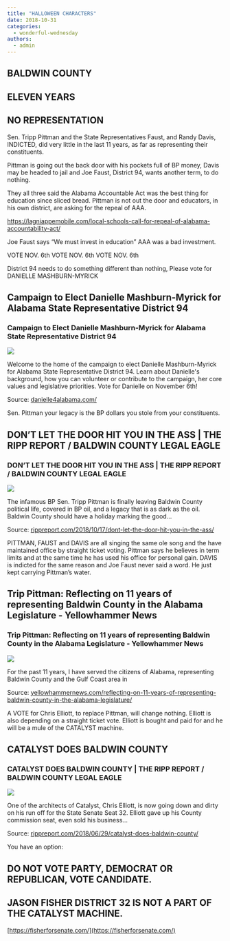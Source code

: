 ```yaml
---
title: "HALLOWEEN CHARACTERS"
date: 2018-10-31
categories: 
  - wonderful-wednesday
authors: 
  - admin
---
```


<div class="link-preview">

## BALDWIN COUNTY

## ELEVEN YEARS

## NO REPRESENTATION

Sen. Tripp Pittman and the State Representatives Faust, and Randy Davis, INDICTED, did very little in the last 11 years, as far as representing their constituents.

Pittman is going out the back door with his pockets full of BP money, Davis may be headed to jail and Joe Faust, District 94, wants another term, to do nothing.

They all three said the Alabama Accountable Act was the best thing for education since sliced bread. Pittman is not out the door and educators, in his own district, are asking for the repeal of AAA.

https://lagniappemobile.com/local-schools-call-for-repeal-of-alabama-accountability-act/

Joe Faust says “We must invest in education” AAA was a bad investment.

VOTE NOV. 6th VOTE NOV. 6th VOTE NOV. 6th

District 94 needs to do something different than nothing, Please vote for DANIELLE MASHBURN-MYRICK

## Campaign to Elect Danielle Mashburn-Myrick for Alabama State Representative District 94

### Campaign to Elect Danielle Mashburn-Myrick for Alabama State Representative District 94

![](https://danielle4alabama.com/wp-content/uploads/2018/04/Danielle-Mashburn-Myrick-1200x630-logo-04.png)

Welcome to the home of the campaign to elect Danielle Mashburn-Myrick for Alabama State Representative District 94. Learn about Danielle's background, how you can volunteer or contribute to the campaign, her core values and legislative priorities. Vote for Danielle on November 6th!

Source: [danielle4alabama.com/](https://danielle4alabama.com/)

</div>
Sen. Pittman your legacy is the BP dollars you stole from your constituents.

<div class="link-preview">

## DON’T LET THE DOOR HIT YOU IN THE ASS | THE RIPP REPORT / BALDWIN COUNTY LEGAL EAGLE

### DON’T LET THE DOOR HIT YOU IN THE ASS | THE RIPP REPORT / BALDWIN COUNTY LEGAL EAGLE

![](https://cdn.rippreport.com/wp-content/uploads/2018/10/Wooden-Door-With-Handle.jpg)

The infamous BP Sen. Tripp Pittman is finally leaving Baldwin County political life, covered in BP oil, and a legacy that is as dark as the oil. Baldwin County should have a holiday marking the good…

Source: [rippreport.com/2018/10/17/dont-let-the-door-hit-you-in-the-ass/](https://rippreport.com/dont-let-the-door-hit-you-in-the-ass/)

</div>
PITTMAN, FAUST and DAVIS are all singing the same ole song and the have maintained office by straight ticket voting. Pittman says he believes in term limits and at the same time he has used his office for personal gain. DAVIS is indicted for the same reason and Joe Faust never said a word. He just kept carrying Pittman’s water.

<div class="link-preview">

## Trip Pittman: Reflecting on 11 years of representing Baldwin County in the Alabama Legislature - Yellowhammer News

### Trip Pittman: Reflecting on 11 years of representing Baldwin County in the Alabama Legislature - Yellowhammer News

![](https://yellowhammernews.com/wp-content/uploads/2018/01/Sen-Trip-Pittman-1.jpg)

For the past 11 years, I have served the citizens of Alabama, representing Baldwin County and the Gulf Coast area in

Source: [yellowhammernews.com/reflecting-on-11-years-of-representing-baldwin-county-in-the-alabama-legislature/](https://yellowhammernews.com/reflecting-on-11-years-of-representing-baldwin-county-in-the-alabama-legislature/)

</div>
A VOTE for Chris Elliott, to replace Pittman, will change nothing. Elliott is also depending on a straight ticket vote. Elliott is bought and paid for and he will be a mule of the CATALYST machine.

<div class="link-preview">

## CATALYST DOES BALDWIN COUNTY

### CATALYST DOES BALDWIN COUNTY | THE RIPP REPORT / BALDWIN COUNTY LEGAL EAGLE

![](https://cdn.rippreport.com/wp-content/uploads/2018/05/cross-out.jpg)

One of the architects of Catalyst, Chris Elliott, is now going down and dirty on his run off for the State Senate Seat 32. Elliott gave up his County commission seat, even sold his business…

Source: [rippreport.com/2018/06/29/catalyst-does-baldwin-county/](https://rippreport.com/catalyst-does-baldwin-county/)

</div>
You have an option:

## DO NOT VOTE PARTY, DEMOCRAT OR REPUBLICAN, VOTE CANDIDATE.

## JASON FISHER DISTRICT 32 IS NOT A PART OF THE CATALYST MACHINE.

[https://fisherforsenate.com/](https://fisherforsenate.com/)
